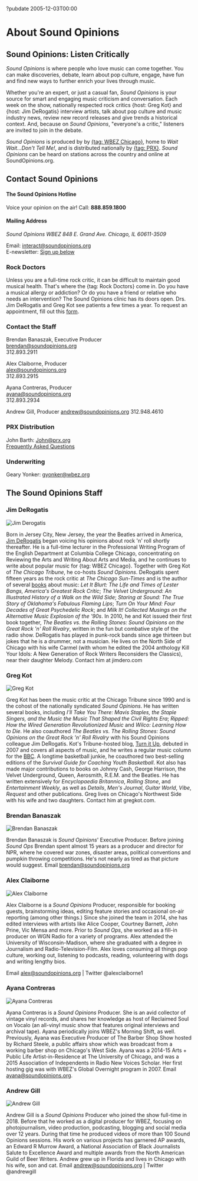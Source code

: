 ?pubdate 2005-12-03T00:00

# About Sound Opinions

## Sound Opinions: Listen Critically

*Sound Opinions* is where people who love music can come together.
You can make discoveries, debate, learn about pop culture, engage, have fun and find new ways to further enrich your lives through music.

Whether you're an expert, or just a casual fan, *Sound Opinions* is your source for smart and engaging music criticism and conversation. Each week on the show, nationally respected rock critics {host: Greg Kot} and {host: Jim DeRogatis} interview artists, talk about pop culture and music industry news, review new record releases and give trends a historical context. And, because on *Sound Opinions*, "everyone's a critic," listeners are invited to join in the debate.  

*Sound Opinions* is produced by by [{tag: WBEZ Chicago}](https://www.chicagopublicmedia.org/), home to *Wait Wait...Don't Tell Me!*, and is distributed nationally by [{tag: PRX}](http://www.prx.org/soundopinions/). *Sound Opinions* can be heard on stations across the country and online at SoundOpinions.org.

## Contact Sound Opinions

#### The Sound Opinions Hotline
Voice your opinion on the air!
Call: **888.859.1800**

#### Mailing Address
<address>
Sound Opinions  
WBEZ  
848 E. Grand Ave.  
Chicago, IL 60611-3509
</address>

Email: <interact@soundopinions.org>  
E-newsletter: [Sign up below](#elq)


### Rock Doctors
Unless you are a full-time rock critic, it can be difficult to maintain good musical health. That's where the {tag: Rock Doctors} come in. Do you have a musical allergy or addiction? Or do you have a friend or relative who needs an intervention?
The Sound Opinions clinic has its doors open. Drs. Jim DeRogatis and Greg Kot see patients a few times a year. To request an appointment, fill out this [form](http://soundopinions.org/do/rock-doctors/).

### Contact the Staff
Brendan Banaszak, Executive Producer     
brendan@soundopinions.org     
312.893.2911

Alex Claiborne, Producer     
alex@soundopinions.org     
312.893.2915

Ayana Contreras, Producer     
ayana@soundopinions.org     
312.893.2934

Andrew Gill, Producer
andrew@soundopinions.org
312.948.4610



### PRX Distribution
John Barth: John@prx.org       
[Frequently Asked Questions](http://www.prx.org/soundopinions/faq)

### Underwriting
Geary Yonker: gyonker@wbez.org



## The Sound Opinions Staff

### Jim DeRogatis

![Jim Derogatis](https://static.soundopinions.org/images/2016/jderogatis.jpg)

Born in Jersey City, New Jersey, the year the Beatles arrived in America, [Jim DeRogatis](http://jimdero.com/) began voicing his opinions about rock 'n' roll shortly thereafter. He is a full-time lecturer in the Professional Writing Program of the English Department at Columbia College Chicago, concentrating on Reviewing the Arts and Writing About Arts and Media, and he continues to write about popular music for {tag: WBEZ Chicago}. Together with Greg Kot of *The Chicago Tribune*, he co-hosts *Sound Opinions*. DeRogatis spent fifteen years as the rock critic at *The Chicago Sun-Times* and is the author of several [books](http://www.jimdero.com/BooksProjectsOpen.html) about music: *Let It Blurt: The Life and Times of Lester Bangs, America's Greatest Rock Critic*; *The Velvet Underground: An Illustrated History of a Walk on the Wild Side*; *Staring at Sound: The True Story of Oklahoma's Fabulous Flaming Lips*; *Turn On Your Mind: Four Decades of Great Psychedelic Rock*; and *Milk It! Collected Musings on the Alternative Music Explosion of the '90s*. In 2010, he and Kot issued their first book together, *The Beatles vs. the Rolling Stones: Sound Opinions on the Great Rock 'n' Roll Rivalry*, written in the fun but combative style of the radio show. DeRogatis has played in punk-rock bands since age thirteen but jokes that he is a drummer, not a musician. He lives on the North Side of Chicago with his wife Carmel (with whom he edited the 2004 anthology Kill Your Idols: A New Generation of Rock Writers Reconsiders the Classics), near their daughter Melody. Contact him at jimdero.com

### Greg Kot
![Greg Kot](https://static.soundopinions.org/images/2016/gkot.jpg)

Greg Kot has been the music critic at the Chicago Tribune since 1990 and is the cohost of the nationally syndicated *Sound Opinions*. He has written several books, including *I'll Take You There: Mavis Staples, the Staple Singers, and the Music the Music That Shaped the Civil Rights Era*; *Ripped: How the Wired Generation Revolutionized Music* and *Wilco: Learning How to Die*. He also coauthored *The Beatles vs. The Rolling Stones: Sound Opinions on the Great Rock 'n' Roll Rivalry* with his Sound Opinions colleague Jim DeRogatis. Kot's Tribune-hosted blog, [Turn it Up](http://www.chicagotribune.com/entertainment/music/kot/), debuted in 2007 and covers all aspects of music, and he writes a regular music column for the [BBC](http://www.bbc.com/culture/sections/music). A longtime basketball junkie, he coauthored two best-selling editions of the *Survival Guide for Coaching Youth Basketball*. Kot also has made major contributions to books on Johnny Cash, George Harrison, the Velvet Underground, Queen, Aerosmith, R.E.M. and the Beatles. He has written extensively for *Encyclopaedia Britannica*, *Rolling Stone*, and *Entertainment Weekly*, as well as *Details*, *Men's Journal*, *Guitar World*, *Vibe*, *Request* and other publications. Greg lives on Chicago's Northwest Side with his wife and two daughters. Contact him at gregkot.com.


### Brendan Banaszak

![Brendan Banaszak](https://static.soundopinions.org/images/2016/bbanaszak1.jpg)

Brendan Banaszak is *Sound Opinions*' Executive Producer. Before joining *Sound Ops* Brendan spent almost 15 years as a producer and director for NPR, where he covered war zones, disaster areas, political conventions and pumpkin throwing competitions. He's not nearly as tired as that picture would suggest. Email brendan@soundopinions.org   


### Alex Claiborne
![Alex Claiborne](https://static.soundopinions.org/images/2019/Alex_headshot.jpg)

Alex Claiborne is a *Sound Opinions* Producer, responsible for booking guests, brainstorming ideas, editing feature stories and occasional on-air reporting (among other things.) Since she joined the team in 2014, she has edited interviews with artists like Alice Cooper, Courtney Barnett, John Prine, Vic Mensa and more. Prior to *Sound Ops*, she worked as a fill-in producer on WGN Radio for a variety of programs. Alex attended the University of Wisconsin-Madison, where she graduated with a degree in Journalism and Radio-Television-Film. Alex loves consuming all things pop culture, working out, listening to podcasts, reading, volunteering with dogs and writing lengthy bios. 

Email alex@soundopinions.org | Twitter @alexclaiborne1


### Ayana Contreras
![Ayana Contreras](https://static.soundopinions.org/images/2017/acontreras.jpg)

Ayana Contreras is a *Sound Opinions* Producer. She is an avid collector of vintage vinyl records, and shares her knowledge as host of Reclaimed Soul on Vocalo (an all-vinyl music show that features original interviews and archival tape). Ayana periodically joins WBEZ's Morning Shift, as well.
Previously, Ayana was Executive Producer of The Barber Shop Show hosted by Richard Steele, a public affairs show which was broadcast from a working barber shop on Chicago's West Side. Ayana was a 2014-15 Arts + Public Life Artist-in-Residence at The University of Chicago, and was a 2015 Association of Independents in Radio New Voices Scholar. Her first hosting gig was with WBEZ's Global Overnight program in 2007. Email ayana@soundopinions.org.


### Andrew Gill
![Andrew Gill](https://s3.amazonaws.com/sound-images/images/2018/agill_sm.jpg)

Andrew Gill is a *Sound Opinions* Producer who joined the show full-time in 2018. Before that he worked as a digital producer for WBEZ, focusing on photojournalism, video production, podcasting, blogging and social media over 12 years. During that time he produced videos of more than 100 Sound Opinions sessions. His work on various projects has garnered AP awards, an Edward R Murrow Award, a National Association of Black Journalists Salute to Excellence Award and multiple awards from the North American Guild of Beer Writers.
Andrew grew up in Florida and lives in Chicago with his wife, son and cat.
Email andrew@soundopinions.org | Twitter @andrewgill


